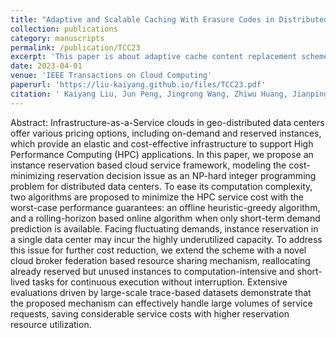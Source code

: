 ```yaml
---
title: "Adaptive and Scalable Caching With Erasure Codes in Distributed Cloud-Edge Storage Systems"
collection: publications
category: manuscripts
permalink: /publication/TCC23
excerpt: 'This paper is about adaptive cache content replacement scheme in geo-distributed cloud/edge networks.'
date: 2023-04-01
venue: 'IEEE Transactions on Cloud Computing'
paperurl: 'https://liu-kaiyang.github.io/files/TCC23.pdf'
citation: ' Kaiyang Liu, Jun Peng, Jingrong Wang, Zhiwu Huang, Jianping Pan, Adaptive and scalable caching for low latency in distributed coded storage systems, IEEE Transactions on Cloud Computing, vol. 11, no. 2, pp. 1840–1853, 2023.'
---
```


Abstract: Infrastructure-as-a-Service clouds in geo-distributed data centers offer various pricing options, including on-demand and reserved instances, which provide an elastic and cost-effective infrastructure to support High Performance Computing (HPC) applications. In this paper, we propose an instance reservation based cloud service framework, modeling the cost-minimizing reservation decision issue as an NP-hard integer programming problem for distributed data centers. To ease its computation complexity, two algorithms are proposed to minimize the HPC service cost with the worst-case performance guarantees: an offline heuristic-greedy algorithm, and a rolling-horizon based online algorithm when only short-term demand prediction is available. Facing fluctuating demands, instance reservation in a single data center may incur the highly underutilized capacity. To address this issue for further cost reduction, we extend the scheme with a novel cloud broker federation based resource sharing mechanism, reallocating already reserved but unused instances to computation-intensive and short-lived tasks for continuous execution without interruption. Extensive evaluations driven by large-scale trace-based datasets demonstrate that the proposed mechanism can effectively handle large volumes of service requests, saving considerable service costs with higher reservation resource utilization.
